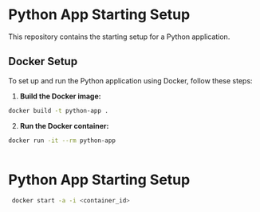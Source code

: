 # Python App Starting Setup

This repository contains the starting setup for a Python application.

## Docker Setup

To set up and run the Python application using Docker, follow these steps:

1. **Build the Docker image:**
  ```sh
  docker build -t python-app .
  ```

2. **Run the Docker container:**
  ```sh
  docker run -it --rm python-app
    
  ```
# Python App Starting Setup 
  
```sh
 docker start -a -i <container_id> 
```